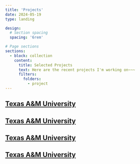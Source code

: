 ```yaml
---
title: 'Projects'
date: 2024-05-19
type: landing

design:
  # Section spacing
  spacing: '6rem'

# Page sections
sections:
  - block: collection
    content:
      title: Selected Projects
      text: Here are the recent projects I'm working on~~~
      filters:
        folders:
          - project
---
```

## [Texas A&M University](https://agecon.tamu.edu) 

## [Texas A&M University](https://agecon.tamu.edu) 

## [Texas A&M University](https://agecon.tamu.edu) 

## [Texas A&M University](https://agecon.tamu.edu) 
